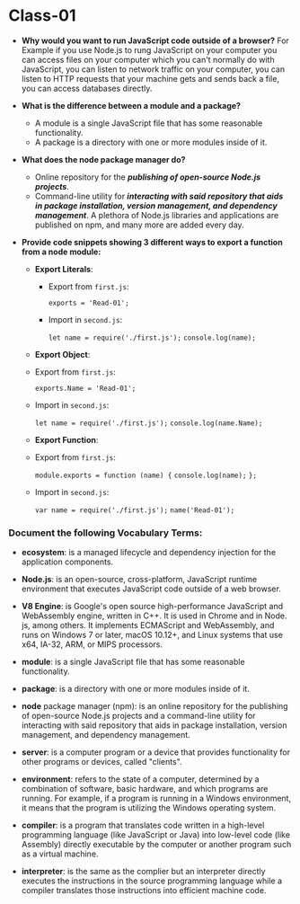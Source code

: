 # Class-01

- **Why would you want to run JavaScript code outside of a browser?**
  For Example if you use Node.js to rung JavaScript on your computer you can access files on your computer which you can't normally do with JavaScript, you can listen to network traffic on your computer, you can listen to HTTP requests that your machine gets and sends back a file, you can access databases directly.

- **What is the difference between a module and a package?**
  * A module is a single JavaScript file that has some reasonable functionality.
  * A package is a directory with one or more modules inside of it.

- **What does the node package manager do?**
  * Online repository for the ***publishing of open-source Node.js projects***.
  * Command-line utility for ***interacting with said repository that aids in package installation, version management, and dependency management***. A plethora of Node.js libraries and applications are published on npm, and many more are added every day.

- **Provide code snippets showing 3 different ways to export a function from a node module:**

  * **Export Literals**: 
    - Export from `first.js`:

      `exports = 'Read-01';`

    - Import in `second.js`:

      `let name = require('./first.js');`
      `console.log(name);`

   *  **Export Object**:
    - Export from `first.js`:

      `exports.Name = 'Read-01';`

    - Import in `second.js`:

      `let name = require('./first.js');`
      `console.log(name.Name);`

   *  **Export Function**:
    - Export from `first.js`:

      `module.exports = function (name) {` 
          `console.log(name);`
      `};`

    - Import in `second.js`:

      `var name = require('./first.js');`
      `name('Read-01');`

### Document the following Vocabulary Terms:

  * **ecosystem**: is a managed lifecycle and dependency injection for the application components.

  * **Node.js**: is an open-source, cross-platform, JavaScript runtime environment that executes JavaScript code outside of a web browser.

  * **V8 Engine**: is Google's open source high-performance JavaScript and WebAssembly engine, written in C++. It is used in Chrome and in Node. js, among others. It implements ECMAScript and WebAssembly, and runs on Windows 7 or later, macOS 10.12+, and Linux systems that use x64, IA-32, ARM, or MIPS processors.

  * **module**: is a single JavaScript file that has some reasonable functionality.

  * **package**: is a directory with one or more modules inside of it.

  * **node** package manager (npm): is an online repository for the publishing of open-source Node.js projects and a command-line utility for interacting with said repository that aids in package installation, version management, and dependency management.

  * **server**: is a computer program or a device that provides functionality for other programs or devices, called "clients".

  * **environment**: refers to the state of a computer, determined by a combination of software, basic hardware, and which programs are running. For example, if a program is running in a Windows environment, it means that the program is utilizing the Windows operating system.

  * **compiler**: is a program that translates code written in a high-level programming language (like JavaScript or Java) into low-level code (like Assembly) directly executable by the computer or another program such as a virtual machine.

  * **interpreter**: is the same as the complier but an interpreter directly executes the instructions in the source programming language while a compiler translates those instructions into efficient machine code.